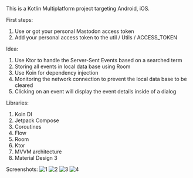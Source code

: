 This is a Kotlin Multiplatform project targeting Android, iOS.

First steps:

1. Use or got your personal Mastodon access token
2. Add your personal access token to the util / Utils / ACCESS_TOKEN

Idea:

1. Use Ktor to handle the Server-Sent Events based on a searched term
2. Storing all events in local data base using Room
3. Use Koin for dependency injection
4. Monitoring the network connection to prevent the local data base to be cleared
5. Clicking on an event will display the event details inside of a dialog

Libraries:

1. Koin DI 
2. Jetpack Compose 
3. Coroutines 
4. Flow 
5. Room 
6. Ktor 
7. MVVM architecture 
8. Material Design 3

Screenshots:
![1](https://github.com/user-attachments/assets/193d8ac5-dfae-4177-9a28-f437a1a2dd73)
![2](https://github.com/user-attachments/assets/5f0a1965-2659-4460-aa3a-4e95a1a50af1)
![3](https://github.com/user-attachments/assets/ebb95238-ce87-49fc-a3f6-705ee4eb91c5)
![4](https://github.com/user-attachments/assets/69edb3f3-255a-4dbd-9744-522f4c606e02)
